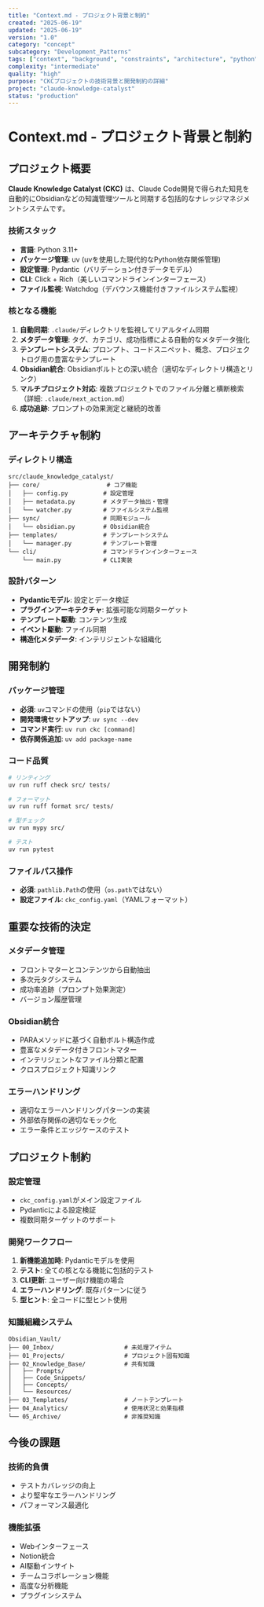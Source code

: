 ```yaml
---
title: "Context.md - プロジェクト背景と制約"
created: "2025-06-19"
updated: "2025-06-19"
version: "1.0"
category: "concept"
subcategory: "Development_Patterns"
tags: ["context", "background", "constraints", "architecture", "python"]
complexity: "intermediate"
quality: "high"
purpose: "CKCプロジェクトの技術背景と開発制約の詳細"
project: "claude-knowledge-catalyst"
status: "production"
---
```


# Context.md - プロジェクト背景と制約

## プロジェクト概要

**Claude Knowledge Catalyst (CKC)** は、Claude Code開発で得られた知見を自動的にObsidianなどの知識管理ツールと同期する包括的なナレッジマネジメントシステムです。

### 技術スタック
- **言語**: Python 3.11+
- **パッケージ管理**: uv (uvを使用した現代的なPython依存関係管理)
- **設定管理**: Pydantic（バリデーション付きデータモデル）
- **CLI**: Click + Rich（美しいコマンドラインインターフェース）
- **ファイル監視**: Watchdog（デバウンス機能付きファイルシステム監視）

### 核となる機能
1. **自動同期**: `.claude/`ディレクトリを監視してリアルタイム同期
2. **メタデータ管理**: タグ、カテゴリ、成功指標による自動的なメタデータ強化
3. **テンプレートシステム**: プロンプト、コードスニペット、概念、プロジェクトログ用の豊富なテンプレート
4. **Obsidian統合**: Obsidianボルトとの深い統合（適切なディレクトリ構造とリンク）
5. **マルチプロジェクト対応**: 複数プロジェクトでのファイル分離と横断検索（詳細: `.claude/next_action.md`）
6. **成功追跡**: プロンプトの効果測定と継続的改善

## アーキテクチャ制約

### ディレクトリ構造
```
src/claude_knowledge_catalyst/
├── core/                   # コア機能
│   ├── config.py          # 設定管理
│   ├── metadata.py        # メタデータ抽出・管理  
│   └── watcher.py         # ファイルシステム監視
├── sync/                  # 同期モジュール
│   └── obsidian.py        # Obsidian統合
├── templates/             # テンプレートシステム
│   └── manager.py         # テンプレート管理
└── cli/                   # コマンドラインインターフェース
    └── main.py            # CLI実装
```

### 設計パターン
- **Pydanticモデル**: 設定とデータ検証
- **プラグインアーキテクチャ**: 拡張可能な同期ターゲット
- **テンプレート駆動**: コンテンツ生成
- **イベント駆動**: ファイル同期
- **構造化メタデータ**: インテリジェントな組織化

## 開発制約

### パッケージ管理
- **必須**: `uv`コマンドの使用（`pip`ではない）
- **開発環境セットアップ**: `uv sync --dev`
- **コマンド実行**: `uv run ckc [command]`
- **依存関係追加**: `uv add package-name`

### コード品質
```bash
# リンティング
uv run ruff check src/ tests/

# フォーマット
uv run ruff format src/ tests/

# 型チェック
uv run mypy src/

# テスト
uv run pytest
```

### ファイルパス操作
- **必須**: `pathlib.Path`の使用（`os.path`ではない）
- **設定ファイル**: `ckc_config.yaml`（YAMLフォーマット）

## 重要な技術的決定

### メタデータ管理
- フロントマターとコンテンツから自動抽出
- 多次元タグシステム
- 成功率追跡（プロンプト効果測定）
- バージョン履歴管理

### Obsidian統合
- PARAメソッドに基づく自動ボルト構造作成
- 豊富なメタデータ付きフロントマター
- インテリジェントなファイル分類と配置
- クロスプロジェクト知識リンク

### エラーハンドリング
- 適切なエラーハンドリングパターンの実装
- 外部依存関係の適切なモック化
- エラー条件とエッジケースのテスト

## プロジェクト制約

### 設定管理
- `ckc_config.yaml`がメイン設定ファイル
- Pydanticによる設定検証
- 複数同期ターゲットのサポート

### 開発ワークフロー
1. **新機能追加時**: Pydanticモデルを使用
2. **テスト**: 全ての核となる機能に包括的テスト
3. **CLI更新**: ユーザー向け機能の場合
4. **エラーハンドリング**: 既存パターンに従う
5. **型ヒント**: 全コードに型ヒント使用

### 知識組織システム
```
Obsidian_Vault/
├── 00_Inbox/                    # 未処理アイテム
├── 01_Projects/                 # プロジェクト固有知識
├── 02_Knowledge_Base/           # 共有知識
│   ├── Prompts/
│   ├── Code_Snippets/
│   ├── Concepts/
│   └── Resources/
├── 03_Templates/                # ノートテンプレート
├── 04_Analytics/                # 使用状況と効果指標
└── 05_Archive/                  # 非推奨知識
```

## 今後の課題

### 技術的負債
- テストカバレッジの向上
- より堅牢なエラーハンドリング
- パフォーマンス最適化

### 機能拡張
- Webインターフェース
- Notion統合
- AI駆動インサイト
- チームコラボレーション機能
- 高度な分析機能
- プラグインシステム